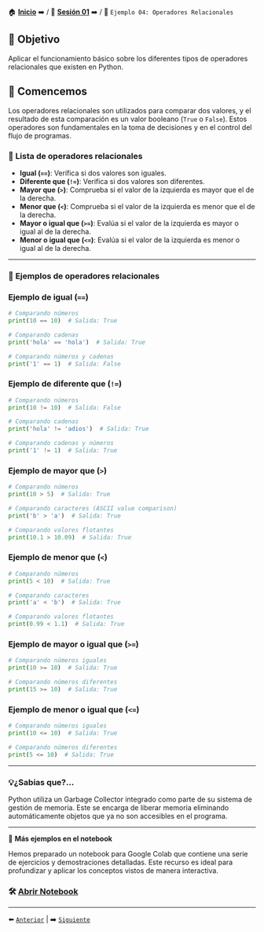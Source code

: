 🏠 [**Inicio**](../../Readme.md) ➡️ / 📖 [**Sesión 01**](../Readme.md) ➡️ / 📝 `Ejemplo 04: Operadores Relacionales`

## 🎯 Objetivo

Aplicar el funcionamiento básico sobre los diferentes tipos de operadores relacionales que existen en Python.

## 🚀 Comencemos

Los operadores relacionales son utilizados para comparar dos valores, y el resultado de esta comparación es un valor booleano (`True` o `False`). Estos operadores son fundamentales en la toma de decisiones y en el control del flujo de programas.


### 📜 Lista de operadores relacionales

- **Igual (`==`)**:  Verifica si dos valores son iguales.
- **Diferente que (`!=`)**: Verifica si dos valores son diferentes.
- **Mayor que (`>`)**: Comprueba si el valor de la izquierda es mayor que el de la derecha.
- **Menor que (`<`)**: Comprueba si el valor de la izquierda es menor que el de la derecha.
- **Mayor o igual que (`>=`)**: Evalúa si el valor de la izquierda es mayor o igual al de la derecha.
- **Menor o igual que (`<=`)**: Evalúa si el valor de la izquierda es menor o igual al de la derecha.

---

### 🧠 Ejemplos de operadores relacionales

### Ejemplo de igual (`==`)

```python
# Comparando números
print(10 == 10)  # Salida: True

# Comparando cadenas
print('hola' == 'hola')  # Salida: True

# Comparando números y cadenas
print('1' == 1)  # Salida: False
```

### Ejemplo de diferente que (`!=`)

```python
# Comparando números
print(10 != 10)  # Salida: False

# Comparando cadenas
print('hola' != 'adios')  # Salida: True

# Comparando cadenas y números
print('1' != 1)  # Salida: True
```

### Ejemplo de mayor que (`>`)

```python
# Comparando números
print(10 > 5)  # Salida: True

# Comparando caracteres (ASCII value comparison)
print('b' > 'a')  # Salida: True

# Comparando valores flotantes
print(10.1 > 10.09)  # Salida: True
```

### Ejemplo de menor que (`<`)

```python
# Comparando números
print(5 < 10)  # Salida: True

# Comparando caracteres
print('a' < 'b')  # Salida: True

# Comparando valores flotantes
print(0.99 < 1.1)  # Salida: True
```

### Ejemplo de mayor o igual que (`>=`)

```python
# Comparando números iguales
print(10 >= 10)  # Salida: True

# Comparando números diferentes
print(15 >= 10)  # Salida: True
```

### Ejemplo de menor o igual que (`<=`)

```python
# Comparando números iguales
print(10 <= 10)  # Salida: True

# Comparando números diferentes
print(5 <= 10)  # Salida: True
```

---

### 💡¿Sabias que?...

Python utiliza un Garbage Collector integrado como parte de su sistema de gestión de memoria. Este se encarga de liberar memoria eliminando automáticamente objetos que ya no son accesibles en el programa.

---

📘 **Más ejemplos en el notebook**

Hemos preparado un notebook para Google Colab que contiene una serie de ejercicios y demostraciones detalladas. Este recurso es ideal para profundizar y aplicar los conceptos vistos de manera interactiva.

### 🛠️ [Abrir Notebook](Ejemplo_04_Operadores_Relacionales.ipynb)

---

⬅️ [`Anterior`](../Readme.md) | ➡️ [`Siguiente`](../Ejemplo-05/Readme.md)
